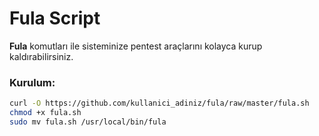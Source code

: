 # Fula Script

**Fula** komutları ile sisteminize pentest araçlarını kolayca kurup kaldırabilirsiniz.

### Kurulum:
```bash
curl -O https://github.com/kullanici_adiniz/fula/raw/master/fula.sh
chmod +x fula.sh
sudo mv fula.sh /usr/local/bin/fula
